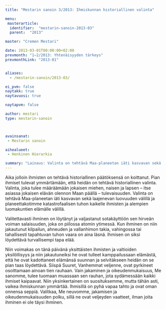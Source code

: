 ```yaml
---
title: "Mestarin sanoin 3/2013: Ihmiskunnan historiallinen valinta"

menu:
 masterarticle:
  identifier:  "mestarin-sanoin-2013-03"
  parent:  "2013"

master: "Cremen Mestari"

date: 2013-03-01T00:00:00+02:00
prevmonth: "1–2/2013: Yhtenäisyyden tärkeys"
prevmonthLink: "2013-01"


aliases:
  - /mestarin-sanoin/2013-03/

ei_pvm: false
naytakk: true
naytavuosi: true

naytapvm: false

author: mestari
type: mestarin-sanoin



avainsanat:
 - Mestarin sanoin

aihealueet:
 - Henkinen Hierarkia

summary: "Lainaus: Valinta on tehtävä Maa-planeetan iäti kasvavan sekä laajenevan luovuuden välillä ja planeettakotimme katastrofaalisen tuhon kaikelle ihmisten ja alempien luomakuntien elämälle välillä."
---
```

<p>Aika jolloin ihmisten on tehtävä historiallinen päätöksensä on koittanut. Pian ihmiset tulevat ymmärtämään, että heidän on tehtävä historiallinen valinta. Valinta, joka tulee määräämään jokaisen miehen, naisen ja lapsen – itse asiassa jokaisen elävän olennon Maan päällä – tulevaisuuden. Valinta on tehtävä Maa-planeetan iäti kasvavan sekä laajenevan luovuuden välillä ja planeettakotimme katastrofaalisen tuhon kaikelle ihmisten ja alempien luomakuntien elämälle välillä.</p>
<p>Valitettavasti ihminen on löytänyt ja valjastanut sotakäyttöön sen hirveän voiman salaisuuden, joka on piilossa atomin ytimessä. Kun ihminen on niin jakautunut kilpailun, ahneuden ja vallanhimon takia, vahingossa tai tahallisesti tapahtuvan tuhon vaara on aina läsnä. Ihmisen on siksi löydettävä turvallisempi tapa elää.</p>
<p>Niin voimakas on tänä päivänä yksittäisten ihmisten ja valtioiden yksilöllisyys ja niin jakautuneiksi he ovat tulleet kamppailussaan elämästä, että he ovat kadottaneet elämänsä suunnan ja selvitäkseen heidän on se pian taas löydettävä. Siispä Suuret, Vanhemmat veljenne, ovat pyrkineet osoittamaan ainoan tien rauhaan. Vain jakaminen ja oikeudenmukaisuus, Me sanomme, tulee tuomaan muassaan sen rauhan, jota sydämessään kaikki ihmiset kaipaavat. Niin yksinkertainen on suosituksemme, mutta tähän asti, vaikea ihmiskunnan ymmärtää. Ihmisillä on pyhä vapaa tahto ja ovat oman onnensa seppiä. Valitkaa, Me neuvomme, jakamisen ja oikeudenmukaisuuden polku, sillä ne ovat veljeyden vaatteet, ilman joita ihminen ei ole täysi ihminen.</p>